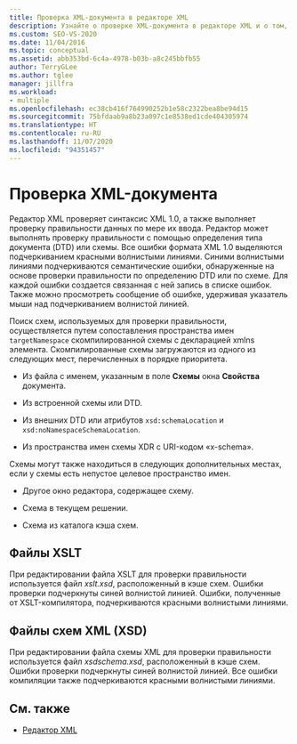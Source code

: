 ```yaml
---
title: Проверка XML-документа в редакторе XML
description: Узнайте о проверке XML-документа в редакторе XML и о том, как редактор проверяет синтаксис XML 1.0, а также выполняет проверку правильности данных по мере их ввода.
ms.custom: SEO-VS-2020
ms.date: 11/04/2016
ms.topic: conceptual
ms.assetid: abb353bd-6c4a-4978-b03b-a8c245bbfb55
author: TerryGLee
ms.author: tglee
manager: jillfra
ms.workload:
- multiple
ms.openlocfilehash: ec38cb416f764990252b1e58c2322bea8be94d15
ms.sourcegitcommit: 75bfdaab9a8b23a097c1e8538ed1cde404305974
ms.translationtype: HT
ms.contentlocale: ru-RU
ms.lasthandoff: 11/07/2020
ms.locfileid: "94351457"
---
```

# <a name="xml-document-validation"></a>Проверка XML-документа

Редактор XML проверяет синтаксис XML 1.0, а также выполняет проверку правильности данных по мере их ввода. Редактор может выполнять проверку правильности с помощью определения типа документа (DTD) или схемы. Все ошибки формата XML 1.0 выделяются подчеркиванием красными волнистыми линиями. Синими волнистыми линиями подчеркиваются семантические ошибки, обнаруженные на основе проверки правильности по определению DTD или по схеме. Для каждой ошибки создается связанная с ней запись в списке ошибок. Также можно просмотреть сообщение об ошибке, удерживая указатель мыши над подчеркиванием волнистой линией.

Поиск схем, используемых для проверки правильности, осуществляется путем сопоставления пространства имен `targetNamespace` скомпилированной схемы с декларацией xmlns элемента. Скомпилированные схемы загружаются из одного из следующих мест, перечисленных в порядке приоритета.

- Из файла с именем, указанным в поле **Схемы** окна **Свойства** документа.

- Из встроенной схемы или DTD.

- Из внешних DTD или атрибутов `xsd:schemaLocation` и `xsd:noNamespaceSchemaLocation`.

- Из пространства имен схемы XDR с URI-кодом «x-schema».

Схемы могут также находиться в следующих дополнительных местах, если у схемы есть непустое целевое пространство имен.

- Другое окно редактора, содержащее схему.

- Схема в текущем решении.

- Схема из каталога кэша схем.

## <a name="xslt-files"></a>Файлы XSLT
При редактировании файла XSLT для проверки правильности используется файл *xslt.xsd*, расположенный в кэше схем. Ошибки проверки подчеркнуты синей волнистой линией. Ошибки, полученные от XSLT-компилятора, подчеркиваются красными волнистыми линиями.

## <a name="xml-schema-xsd-files"></a>Файлы схем XML (XSD)
При редактировании файла схемы XML для проверки правильности используется файл *xsdschema.xsd*, расположенный в кэше схем. Ошибки проверки подчеркнуты синей волнистой линией. Все ошибки компиляции также подчеркиваются красными волнистыми линиями.

## <a name="see-also"></a>См. также

- [Редактор XML](../xml-tools/xml-editor.md)
